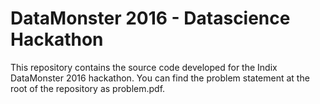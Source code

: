 # DataMonster 2016 - Datascience Hackathon
This repository contains the source code developed for the Indix DataMonster 2016 hackathon. You can find the problem statement at the root of the repository as problem.pdf.
